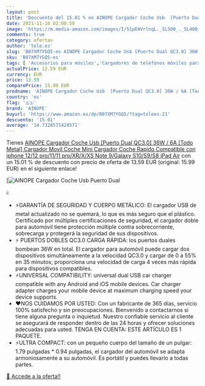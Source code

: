```yaml
---
layout: post
title: 'Descuento del 15.01 % en AINOPE Cargador Coche Usb  [Puerto Dual '
date: 2021-11-16 02:00:59
image: 'https://m.media-amazon.com/images/I/51pEHVrlnqL._SL500_._SL400_.jpg'
comments: true
category: ofertas
author: 'tole.es'
slug: 'B07XM7YGQ5-es AINOPE Cargador Coche Usb [Puerto Dual QC3.0] 36W / 6A...'
sku: 'B07XM7YGQ5-es'
tags: [ 'Accesorios para móviles','Cargadores de teléfonos móviles para coches','Cargadores para móviles','Comunicación móvil y accesorios','Electrónica','ainope','ipad','iphone', ]
actualPrice: 13.59 EUR
currency: EUR
price: 13.59
comparePrice: 15.99 EUR
prodname: 'AINOPE Cargador Coche Usb  [Puerto Dual QC3.0] 36W / 6A [Todo Metal] Cargador Movil Coche Mini Cargador Coche Rapido Compatible con iphone 12/12 pro/11/11 pro/XR/X/XS  Note 9/Galaxy S10/S9/S8 iPad Air'
country: 'es'
flag: '🇪🇸'
brand: 'AINOPE'
buyurl: 'https://www.amazon.es/dp/B07XM7YGQ5/?tag=tolees-21'
descuento: '15.01'
average: '14.7328571428571'
---
```


Tienes [AINOPE Cargador Coche Usb  [Puerto Dual QC3.0] 36W / 6A [Todo Metal] Cargador Movil Coche Mini Cargador Coche Rapido Compatible con iphone 12/12 pro/11/11 pro/XR/X/XS  Note 9/Galaxy S10/S9/S8 iPad Air](https://www.amazon.es/dp/B07XM7YGQ5/?tag=tolees-21) con un 15.01 % de descuento con precio de oferta de 13.59 EUR (original: 15.99 EUR) en el siguiente enlace!

[![AINOPE Cargador Coche Usb  [Puerto Dual ](https://m.media-amazon.com/images/I/51pEHVrlnqL._SL500_._SL400_.jpg)](https://www.amazon.es/dp/B07XM7YGQ5/?tag=tolees-21)

ℹ️:

- ⚡GARANTÍA DE SEGURIDAD Y CUERPO METÁLICO: El cargador USB de metal actualizado no se quemará, lo que es más seguro que el plástico. Certificado por múltiples certificaciones de seguridad, el cargador doble para automóvil tiene protección múltiple contra sobrecorriente, sobrecarga y protegerá la seguridad de sus dispositivos.
- ⚡ PUERTOS DOBLES QC3.0 CARGA RÁPIDA: los puertos duales bombean 36W en total. El cargador para automóvil puede cargar dos dispositivos simultáneamente a la velocidad QC3.0 y cargar de 0 a 55% en 35 minutos; proporciona una velocidad de carga 4 veces más rápida para dispositivos compatibles.
- ⚡UNIVERSAL COMPATIBILITY: universal dual USB car charger compatible with any Android and iOS mobile devices. Car charger adapter charges your mobile device at maximum charging speed your device supports.
- ❤️NOS CUIDAMOS POR USTED: Con un fabricante de 365 días, servicio 100% satisfecho y sin preocupaciones. Bienvenido a contactarnos si tiene alguna pregunta o inquietud. Nuestro confiable servicio al cliente se asegurará de responder dentro de las 24 horas y ofrecer soluciones adecuadas para usted. TENGA EN CUENTA: ESTE ARTÍCULO ES 1 PAQUETE.
- ⚡ULTRA COMPACT: con un pequeño cuerpo del tamaño de un pulgar: 1.79 pulgadas * 0.94 pulgadas, el cargador del automóvil se adapta armoniosamente a su automóvil. Es portátil y puedes llevarlo a todas partes.

[🛒 Accede a la oferta!!](https://www.amazon.es/dp/B07XM7YGQ5/?tag=tolees-21)
